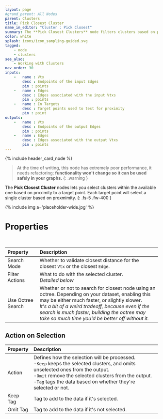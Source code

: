 ```yaml
---
layout: page
#grand_parent: All Nodes
parent: Clusters
title: Pick Closest Cluster
name_in_editor: "Cluster : Pick Closest"
summary: The **Pick Closest Clusters** node filters clusters based on proximity to target points, allowing filtering or tagging of the closest ones.
color: white
splash: icons/icon_sampling-guided.svg
tagged:
    - node
    - clusters
see_also:
    - Working with Clusters
nav_order: 30
inputs:
    -   name : Vtx
        desc : Endpoints of the input Edges
        pin : points
    -   name : Edges
        desc : Edges associated with the input Vtxs
        pin : points
    -   name : In Targets
        desc : Target points used to test for proximity
        pin : point
outputs:
    -   name : Vtx
        desc : Endpoints of the output Edges
        pin : points
    -   name : Edges
        desc : Edges associated with the output Vtxs
        pin : points
---
```


{% include header_card_node %}

> At the time of writing, this node has extremely poor performance, it needs refactoring; **functionality won't change so it can be used safely in your graphs.**
{: .warning }

The **Pick Closest Cluster** nodes lets you select clusters within the available one based on proximity to a target point. Each target point will select a single cluster based on proxmimity.
{: .fs-5 .fw-400 } 

{% include img a='placeholder-wide.jpg' %}

# Properties
<br>

| Property       | Description          |
|:-------------|:------------------|
| Search Mode          | Whether to validate closest distance for the closest `Vtx` or the closest `Edge`. |
| Filter Actions          | What to do with the selected cluster.<br>*Detailed below* |
| Use Octree Search          | Whether or not to search for closest node using an octree. Depending on your dataset, enabling this may be either much faster, or slightly slower.<br>*It's a bit of a weird tradeoff, because even if the search is much faster, building the octree may take so much time you'd be better off without it.* |

## Action on Selection

| Property       | Description          |
|:-------------|:------------------|
| Action          | Defines how the selection will be processed.<br>-`Keep` keeps the selected clusters, and omits unselected ones from the output.<br>-`Omit` remove the selected clusters from the output.<br>-`Tag` tags the data based on whether they're selected or not. |
| Keep Tag          | Tag to add to the data if it's selected. |
| Omit Tag          | Tag to add to the data if it's not selected. |